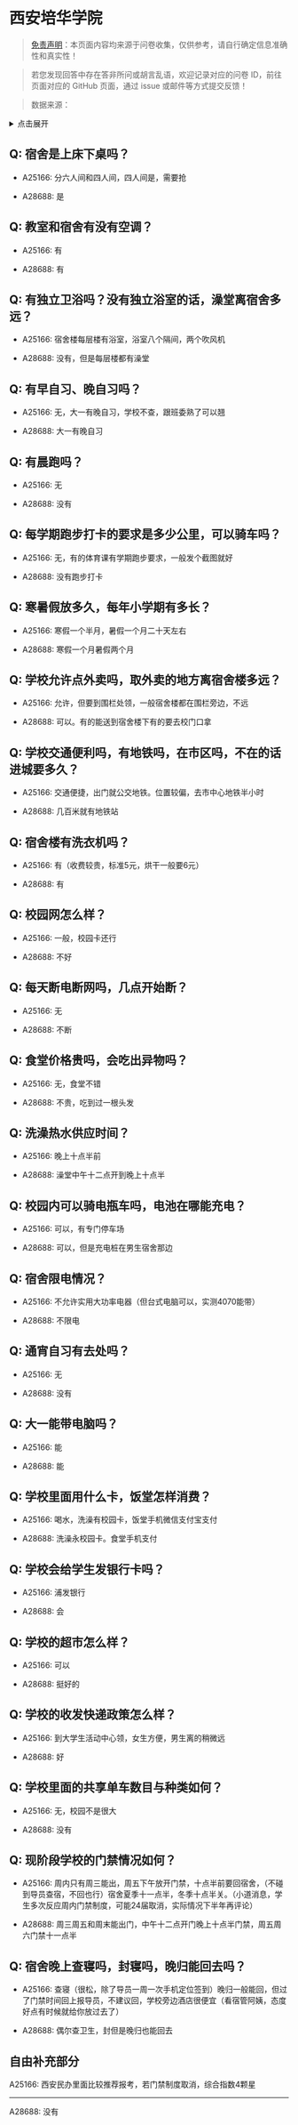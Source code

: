 # 西安培华学院

> [免责声明](https://colleges.chat/#_3)：本页面内容均来源于问卷收集，仅供参考，请自行确定信息准确性和真实性！

> 若您发现回答中存在答非所问或胡言乱语，欢迎记录对应的问卷 ID，前往页面对应的 GitHub 页面，通过 issue 或邮件等方式提交反馈！

> 数据来源：

<details><summary>点击展开</summary>
<ul>
<li>A25166: 匿名 (2024 年 06 月)</li>
<li>A28688: 匿名 (2025 年 06 月)</li>
</ul>
</details>

## Q: 宿舍是上床下桌吗？

- A25166: 分六人间和四人间，四人间是，需要抢

- A28688: 是

## Q: 教室和宿舍有没有空调？

- A25166: 有

- A28688: 有

## Q: 有独立卫浴吗？没有独立浴室的话，澡堂离宿舍多远？

- A25166: 宿舍楼每层楼有浴室，浴室八个隔间，两个吹风机

- A28688: 没有，但是每层楼都有澡堂

## Q: 有早自习、晚自习吗？

- A25166: 无，大一有晚自习，学校不查，跟班委熟了可以翘

- A28688: 大一有晚自习

## Q: 有晨跑吗？

- A25166: 无

- A28688: 没有

## Q: 每学期跑步打卡的要求是多少公里，可以骑车吗？

- A25166: 无，有的体育课有学期跑步要求，一般发个截图就好

- A28688: 没有跑步打卡

## Q: 寒暑假放多久，每年小学期有多长？

- A25166: 寒假一个半月，暑假一个月二十天左右

- A28688: 寒假一个月暑假两个月

## Q: 学校允许点外卖吗，取外卖的地方离宿舍楼多远？

- A25166: 允许，但要到围栏处领，一般宿舍楼都在围栏旁边，不远

- A28688: 可以。有的能送到宿舍楼下有的要去校门口拿

## Q: 学校交通便利吗，有地铁吗，在市区吗，不在的话进城要多久？

- A25166: 交通便捷，出门就公交地铁。位置较偏，去市中心地铁半小时

- A28688: 几百米就有地铁站

## Q: 宿舍楼有洗衣机吗？

- A25166: 有（收费较贵，标准5元，烘干一般要6元）

- A28688: 有

## Q: 校园网怎么样？

- A25166: 一般，校园卡还行

- A28688: 不好

## Q: 每天断电断网吗，几点开始断？

- A25166: 无

- A28688: 不断

## Q: 食堂价格贵吗，会吃出异物吗？

- A25166: 无，食堂不错

- A28688: 不贵，吃到过一根头发

## Q: 洗澡热水供应时间？

- A25166: 晚上十点半前

- A28688: 澡堂中午十二点开到晚上十点半

## Q: 校园内可以骑电瓶车吗，电池在哪能充电？

- A25166: 可以，有专门停车场

- A28688: 可以，但是充电桩在男生宿舍那边

## Q: 宿舍限电情况？

- A25166: 不允许实用大功率电器（但台式电脑可以，实测4070能带）

- A28688: 不限电

## Q: 通宵自习有去处吗？

- A25166: 无

- A28688: 没有

## Q: 大一能带电脑吗？

- A25166: 能

- A28688: 能

## Q: 学校里面用什么卡，饭堂怎样消费？

- A25166: 喝水，洗澡有校园卡，饭堂手机微信支付宝支付

- A28688: 洗澡永校园卡。食堂手机支付

## Q: 学校会给学生发银行卡吗？

- A25166: 浦发银行

- A28688: 会

## Q: 学校的超市怎么样？

- A25166: 可以

- A28688: 挺好的

## Q: 学校的收发快递政策怎么样？

- A25166: 到大学生活动中心领，女生方便，男生离的稍微远

- A28688: 好

## Q: 学校里面的共享单车数目与种类如何？

- A25166: 无，校园不是很大

- A28688: 没有

## Q: 现阶段学校的门禁情况如何？

- A25166: 周内只有周三能出，周五下午放开门禁，十点半前要回宿舍，（不碰到导员查宿，不回也行）宿舍夏季十一点半，冬季十点半关。（小道消息，学生多次反应周内门禁制度，可能24届取消，实际情况下半年再评论）

- A28688: 周三周五和周末能出门，中午十二点开门晚上十点半门禁，周五周六门禁十一点半

## Q: 宿舍晚上查寝吗，封寝吗，晚归能回去吗？

- A25166: 查寝（很松，除了导员一周一次手机定位签到）晚归一般能回，但过了门禁时间回上报导员，不建议回，学校旁边酒店很便宜（看宿管阿姨，态度好点有时候就给你放过去了）

- A28688: 偶尔查卫生，封但是晚归也能回去

## 自由补充部分

A25166: 西安民办里面比较推荐报考，若门禁制度取消，综合指数4颗星

***

A28688: 没有